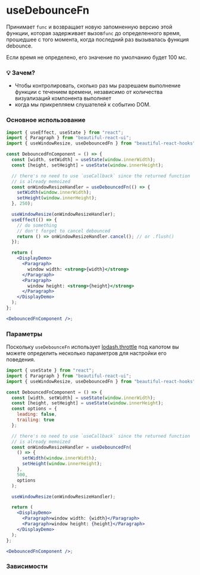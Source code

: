 # useDebounceFn

Принимает `func` и возвращает новую запомненную версию этой функции, которая задерживает вызов`func` до определенного
время, прошедшее с того момента, когда последний раз вызывалась функция debounce.

Если время не определено, его значение по умолчанию будет 100 мс.

### 💡 Зачем?

- Чтобы контролировать, сколько раз мы разрешаем выполнение функции с течением времени, независимо от количества визуализаций компонента
  выполняет
- когда мы прикрепляем слушателей к событию DOM.

### Основное использование

```jsx harmony
import { useEffect, useState } from "react";
import { Paragraph } from "beautiful-react-ui";
import { useWindowResize, useDebouncedFn } from "beautiful-react-hooks";

const DebouncedFnComponent = () => {
  const [width, setWidth] = useState(window.innerWidth);
  const [height, setHeight] = useState(window.innerHeight);

  // there's no need to use `useCallback` since the returned function
  // is already memoized
  const onWindowResizeHandler = useDebouncedFn(() => {
    setWidth(window.innerWidth);
    setHeight(window.innerHeight);
  }, 250);

  useWindowResize(onWindowResizeHandler);
  useEffect(() => {
    // do something
    // don't forget to cancel debounced
    return () => onWindowResizeHandler.cancel(); // or .flush()
  });

  return (
    <DisplayDemo>
      <Paragraph>
        window width: <strong>{width}</strong>
      </Paragraph>
      <Paragraph>
        window height: <strong>{height}</strong>
      </Paragraph>
    </DisplayDemo>
  );
};

<DebouncedFnComponent />;
```

### Параметры

Поскольку `useDebounceFn` использует [lodash.throttle](https://www.npmjs.com/package/lodash.throttle)
под капотом вы можете определить несколько параметров для настройки его поведения.

```jsx harmony
import { useState } from "react";
import { Paragraph } from "beautiful-react-ui";
import { useWindowResize, useDebouncedFn } from "beautiful-react-hooks";

const DebouncedFnComponent = () => {
  const [width, setWidth] = useState(window.innerWidth);
  const [height, setHeight] = useState(window.innerHeight);
  const options = {
    leading: false,
    trailing: true
  };

  // there's no need to use `useCallback` since the returned function
  // is already memoized
  const onWindowResizeHandler = useDebouncedFn(
    () => {
      setWidth(window.innerWidth);
      setHeight(window.innerHeight);
    },
    500,
    options
  );

  useWindowResize(onWindowResizeHandler);

  return (
    <DisplayDemo>
      <Paragraph>window width: {width}</Paragraph>
      <Paragraph>window height: {height}</Paragraph>
    </DisplayDemo>
  );
};

<DebouncedFnComponent />;
```

### Зависимости
